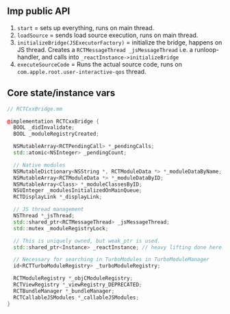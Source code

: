 

## Imp public API

1. `start` = sets up everything, runs on main thread.
2. `loadSource` = sends load source execution, runs on main thread.
3. `initializeBridge(JSExecutorFactory)` = initialize the bridge, happens on JS thread. Creates a `RCTMessageThread _jsMessageThread` i.e. a runloop-handler, and calls into `_reactInstance->initializeBridge` 
4. `executeSourceCode` = Runs the actual source code, runs on `com.apple.root.user-interactive-qos` thread.


## Core state/instance vars

```cpp
// RCTCxxBridge.mm

@implementation RCTCxxBridge {
  BOOL _didInvalidate;
  BOOL _moduleRegistryCreated;

  NSMutableArray<RCTPendingCall> *_pendingCalls;
  std::atomic<NSInteger> _pendingCount;

  // Native modules
  NSMutableDictionary<NSString *, RCTModuleData *> *_moduleDataByName;
  NSMutableArray<RCTModuleData *> *_moduleDataByID;
  NSMutableArray<Class> *_moduleClassesByID;
  NSUInteger _modulesInitializedOnMainQueue;
  RCTDisplayLink *_displayLink;

  // JS thread management
  NSThread *_jsThread;
  std::shared_ptr<RCTMessageThread> _jsMessageThread;
  std::mutex _moduleRegistryLock;

  // This is uniquely owned, but weak_ptr is used.
  std::shared_ptr<Instance> _reactInstance; // heavy lifting done here.

  // Necessary for searching in TurboModules in TurboModuleManager
  id<RCTTurboModuleRegistry> _turboModuleRegistry;

  RCTModuleRegistry *_objCModuleRegistry;
  RCTViewRegistry *_viewRegistry_DEPRECATED;
  RCTBundleManager *_bundleManager;
  RCTCallableJSModules *_callableJSModules;
}
```